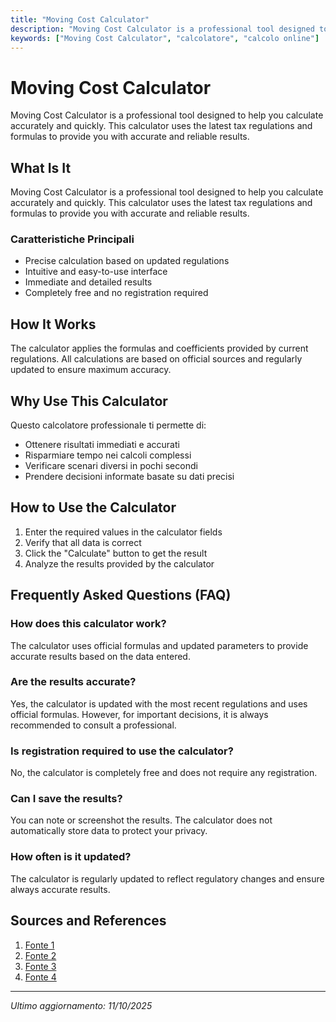 ```yaml
---
title: "Moving Cost Calculator"
description: "Moving Cost Calculator is a professional tool designed to help you calculate accurately and quickly. This calculator uses the latest tax regulations and formulas to provide you with accurate and reliable results."
keywords: ["Moving Cost Calculator", "calcolatore", "calcolo online"]
---
```


# Moving Cost Calculator

Moving Cost Calculator is a professional tool designed to help you calculate accurately and quickly. This calculator uses the latest tax regulations and formulas to provide you with accurate and reliable results.

## What Is It

Moving Cost Calculator is a professional tool designed to help you calculate accurately and quickly. This calculator uses the latest tax regulations and formulas to provide you with accurate and reliable results.

### Caratteristiche Principali

- Precise calculation based on updated regulations
- Intuitive and easy-to-use interface
- Immediate and detailed results
- Completely free and no registration required

## How It Works

The calculator applies the formulas and coefficients provided by current regulations. All calculations are based on official sources and regularly updated to ensure maximum accuracy.

## Why Use This Calculator

Questo calcolatore professionale ti permette di:

- Ottenere risultati immediati e accurati
- Risparmiare tempo nei calcoli complessi
- Verificare scenari diversi in pochi secondi
- Prendere decisioni informate basate su dati precisi

## How to Use the Calculator

1. Enter the required values in the calculator fields
2. Verify that all data is correct
3. Click the "Calculate" button to get the result
4. Analyze the results provided by the calculator

## Frequently Asked Questions (FAQ)

### How does this calculator work?

The calculator uses official formulas and updated parameters to provide accurate results based on the data entered.

### Are the results accurate?

Yes, the calculator is updated with the most recent regulations and uses official formulas. However, for important decisions, it is always recommended to consult a professional.

### Is registration required to use the calculator?

No, the calculator is completely free and does not require any registration.

### Can I save the results?

You can note or screenshot the results. The calculator does not automatically store data to protect your privacy.

### How often is it updated?

The calculator is regularly updated to reflect regulatory changes and ensure always accurate results.

## Sources and References

1. [Fonte 1](https://www.extraspace.com/moving/tools/moving-cost-calculator/)
2. [Fonte 2](https://realtor.moving.com/movers/moving-cost-calculator.asp)
3. [Fonte 3](https://www.reddit.com/r/moving/comments/wbee2u/any_moving_cost_calculators_that_are_straight_to/)
4. [Fonte 4](https://www.movebuddha.com/moving-cost-calculator/)

---

*Ultimo aggiornamento: 11/10/2025*
